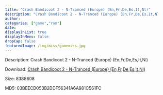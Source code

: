 ```yaml
---
title: "Crash Bandicoot 2 - N-Tranced (Europe) (En,Fr,De,Es,It,Nl)"
description: "Crash Bandicoot 2 - N-Tranced (Europe) (En,Fr,De,Es,It,Nl)"
author: 
categories: ["game","rom"]
date: 
displayInList: true
displayInMenu: false
dropCap: false
featuredImage: /img/miss/gamemiss.jpg
---
```


Description: Crash Bandicoot 2 - N-Tranced (Europe) (En,Fr,De,Es,It,Nl)

Download: <a style="text-decoration:underline;" href="https://mega.nz/#!rDBGwIZR!ZpY_HuuRraUG9xf-MZLOakg75WrHruzWst-9mUKJlWc" target = "_blank" rel = "nofollow" > Crash Bandicoot 2 - N-Tranced (Europe) (En,Fr,De,Es,It,Nl)</a>

Size: 8388608

MD5: 03BEECD053B2DDF56341A6A981C561FC


